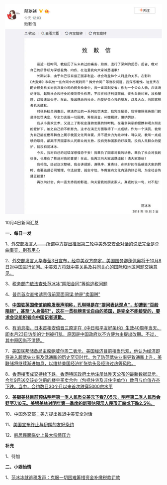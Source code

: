    ![10_02](.\10_04.jpg)

10月4日新闻汇总

**一、每日一发**

1、[外交部发言人——所谓中方提出推迟第二轮中美外交安全对话的说法完全是歪曲事实、别有用心 ](http://paper.people.com.cn/rmrb/html/2018-10/04/nw.D110000renmrb_20181004_3-03.htm)

2、[外交部发言人华春莹3日宣布，经中美双方商定，美国国务卿蓬佩奥将于10月8日对中国进行访问。中美双方将就中美关系及共同关心的国际和地区问题交换意见。](http://paper.people.com.cn/rmrb/html/2018-10/04/nw.D110000renmrb_20181004_4-03.htm)

3、[税务部门依法查处范冰冰“阴阳合同”等偷逃税问题](http://paper.people.com.cn/rmrb/html/2018-10/04/nw.D110000renmrb_20181004_5-04.htm)

4、[普京首次直接谴责俄前双面间谍:他是"卖国贼"](https://news.163.com/18/1003/22/DT7OSCEF0001899N.html)

5、[**中国驻英国使馆前晚发表声明称，孔琳琳是在“提问表达观点”，却遭到“百般阻挠”，甚至“人身侵犯”，这在一贯标榜言论自由的英国，是完全不能接受的，要求会议组织者向中国记者道歉。**](https://www.zaobao.com/news/china/story20181003-895962)

6、[有消息指，日本首相安倍晋三原定在《中日和平友好条约》生效40周年当天、即本月23日访华的计划被打乱，原因是中国政府以不方便为由提出改期。不过，其中原因尚不清楚。](https://www.zaobao.com/news/china/story20181004-896235)

7、[美国联邦储备局主席鲍威尔周二表示，美国经济目前相当乐观，他认为经济即将进入超低失业率及低通胀的历史罕见时代。为了防范低失业率导致通胀上升，美联储将继续渐进加息，以维持美国经济扩张势头及经济过热等风险。](https://www.zaobao.com/news/world/story20181004-896250)

8、[香港楼市成交持续下跌，香港特区政府土地注册处昨天公布的最新数据显示，今年9月送交该处注册的楼宇买卖合约（包括住宅及非住宅单位）数目与价值齐齐下跌。当中，合约数目30个月以来首次跌穿5000宗水平](https://www.zaobao.com/finance/china/story20181004-896323)

9、[**美银美林目前预估明年第一季人民币兑美元下看7.05元，明年第二季人民币会贬至7.10元。美银美林对明年第一季度的新预估预示人民币汇率或下跌2.5％。**](https://www.zaobao.com/finance/china/story20181003-896038)

10、[中国外交部：美方提出推迟中美安全对话](https://www.zaobao.com/news/china/story20181003-895963)

11、[美国宣布终止与伊朗的友好条约](https://www.zaobao.com/realtime/world/story20181004-896344)

12、[韩居民面临史上最大偿债压力](https://www.zaobao.com/realtime/world/story20181003-896198)



**补充**

1、待加



**二、小娱怡情**

1、[范冰冰就逃税发声：克服一切困难筹措资金补缴税款罚款](http://news.67.com/heise/2018/10/03/931297.html)
